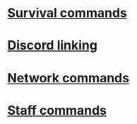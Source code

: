 # [Survival commands](https://github.com/bart7782/Solito-docs/blob/main/Commands/survival.md)

# [Discord linking](https://github.com/bart7782/Solito-docs/blob/main/Commands/discord_linking.md)

# [Network commands](https://github.com/bart7782/Solito-docs/blob/main/Commands/network_commands.md)

# [Staff commands](https://github.com/bart7782/Solito-docs/blob/main/Commands/staff_commands.md)

